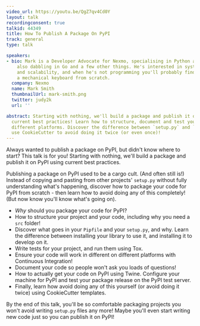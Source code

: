 ```yaml
---
video_url: https://youtu.be/QgZ7qv4Cd0Y
layout: talk
recordingconsent: true
talkid: 44349
title: How To Publish A Package On PyPI
track: general
type: talk

speakers:
- bio: Mark is a Developer Advocate for Nexmo, specialising in Python and Java, but
    also dabbling in Go and a few other things. He's interested in system architecture
    and scalability, and when he's not programming you'll probably find him building
    a mechanical keyboard from scratch.
  company: Nexmo
  name: Mark Smith
  thumbnailUrl: mark-smith.png
  twitter: judy2k
  url: ''

abstract: Starting with nothing, we'll build a package and publish it on PyPI using
  current best practices! Learn how to structure, document and test your project on
  different platforms. Discover the difference between `setup.py` and `Pipfile`. Finally,
  use CookieCutter to avoid doing it twice (or even once)!
---
```

Always wanted to publish a package on PyPI, but didn't know where to start?
This talk is for you! Starting with nothing, we'll build a package and publish it on PyPI using current best practices.

Publishing a package on PyPI used to be a cargo cult. (And often still is!) Instead of copying and pasting from other projects' `setup.py` without fully understanding what's happening, discover how to package your code for PyPI from scratch - then learn how to avoid doing any of this completely! (But now know you'll know what's going on).

* _Why_ should you package your code for PyPI?
* How to structure your project and your code, including why you need a `src` folder!
* Discover what goes in your `Pipfile` and your `setup.py`, and why. Learn
  the difference between installing your library to use it, and installing it to develop on it.
* Write tests for your project, and run them using Tox.
* Ensure your code will work in different on different platforms with
  Continuous Integration!
* Document your code so people won't ask you loads of questions!
* How to actually get your code on PyPI using Twine. Configure your machine
  for PyPI and test your package release on the PyPI test server.
* Finally, learn how avoid doing any of this yourself (or avoid doing it
  twice) using CookieCutter templates.

By the end of this talk, you'll be so comfortable packaging projects you won't avoid writing `setup.py` files any more! Maybe you'll even start writing new code just so you can publish it on PyPI!
